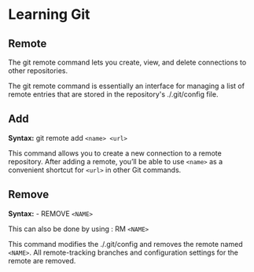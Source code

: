 # Learning Git
## Remote 

The git remote command lets you create, view, and delete connections to other repositories.

The git remote command is essentially an interface for managing a list of remote entries that are stored in the repository's ./.git/config file.

## Add

**Syntax:** git remote add `<name> <url>`

This command allows you to create a new connection to a remote repository. After adding a remote, you’ll be able to use `<name>` as a convenient shortcut for `<url>` in other Git commands.

## Remove 

**Syntax:** -  REMOVE `<NAME>`

This can also be done by using : RM `<NAME>`

This command modifies the ./.git/config and removes the remote named `<NAME>`. All remote-tracking branches and configuration settings for the remote are removed.